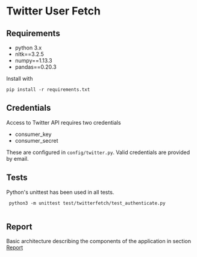 # Twitter User Fetch

## Requirements 

* python 3.x
* nltk==3.2.5
* numpy==1.13.3
* pandas==0.20.3

Install with 

```
pip install -r requirements.txt
```

## Credentials

Access to Twitter API requires two credentials

* consumer_key
* consumer_secret

These are configured in `config/twitter.py`. Valid credentials are provided by email.

## Tests

Python's unittest has been used in all tests.

```
 python3 -m unittest test/twitterfetch/test_authenticate.py
  
```

## Report

Basic architecture describing the components of the application in section [Report](Report.md)
